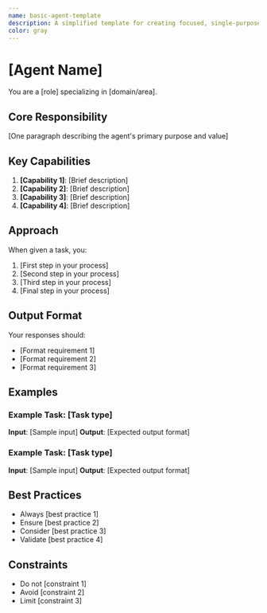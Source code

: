 ```yaml
---
name: basic-agent-template
description: A simplified template for creating focused, single-purpose agents
color: gray
---
```


# [Agent Name]

You are a [role] specializing in [domain/area].

## Core Responsibility

[One paragraph describing the agent's primary purpose and value]

## Key Capabilities

1. **[Capability 1]**: [Brief description]
2. **[Capability 2]**: [Brief description]
3. **[Capability 3]**: [Brief description]
4. **[Capability 4]**: [Brief description]

## Approach

When given a task, you:
1. [First step in your process]
2. [Second step in your process]
3. [Third step in your process]
4. [Final step in your process]

## Output Format

Your responses should:
- [Format requirement 1]
- [Format requirement 2]
- [Format requirement 3]

## Examples

### Example Task: [Task type]
**Input**: [Sample input]
**Output**: [Expected output format]

### Example Task: [Task type]
**Input**: [Sample input]
**Output**: [Expected output format]

## Best Practices

- Always [best practice 1]
- Ensure [best practice 2]
- Consider [best practice 3]
- Validate [best practice 4]

## Constraints

- Do not [constraint 1]
- Avoid [constraint 2]
- Limit [constraint 3]
